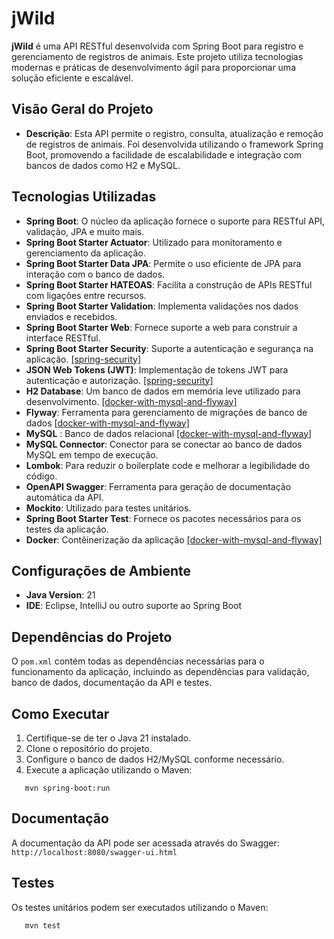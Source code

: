 # jWild

**jWild** é uma API RESTful desenvolvida com Spring Boot para registro e gerenciamento de registros de animais.
Este projeto utiliza tecnologias modernas e práticas de desenvolvimento ágil para proporcionar uma solução eficiente e
escalável.

## Visão Geral do Projeto

- **Descrição**: Esta API permite o registro, consulta, atualização e remoção de registros de animais. Foi desenvolvida
  utilizando o framework Spring Boot, promovendo a facilidade de escalabilidade e integração com bancos de dados como H2
  e MySQL.

## Tecnologias Utilizadas

- **Spring Boot**: O núcleo da aplicação fornece o suporte para RESTful API, validação, JPA e muito mais.
- **Spring Boot Starter Actuator**: Utilizado para monitoramento e gerenciamento da aplicação.
- **Spring Boot Starter Data JPA**: Permite o uso eficiente de JPA para interação com o banco de dados.
- **Spring Boot Starter HATEOAS**: Facilita a construção de APIs RESTful com ligações entre recursos.
- **Spring Boot Starter Validation**: Implementa validações nos dados enviados e recebidos.
- **Spring Boot Starter Web**: Fornece suporte a web para construir a interface RESTful.
- **Spring Boot Starter Security**: Suporte a autenticação e segurança na
  aplicação. [[spring-security]](https://github.com/villson-junior/jWild/tree/feature/spring-security)
- **JSON Web Tokens (JWT)**: Implementação de tokens JWT para autenticação e
  autorização. [[spring-security]](https://github.com/villson-junior/jWild/tree/feature/spring-security)
- **H2 Database**: Um banco de dados em memória leve utilizado para
  desenvolvimento.  [[docker-with-mysql-and-flyway]](https://github.com/villson-junior/jWild/tree/feature/docker-with-mysql-and-flyway)
- **Flyway**: Ferramenta para gerenciamento de migrações de banco de
  dados [[docker-with-mysql-and-flyway]](https://github.com/villson-junior/jWild/tree/feature/docker-with-mysql-and-flyway)
- **MySQL** : Banco de dados
  relacional [[docker-with-mysql-and-flyway]](https://github.com/villson-junior/jWild/tree/feature/docker-with-mysql-and-flyway)
- **MySQL Connector**: Conector para se conectar ao banco de dados MySQL em tempo de execução.
- **Lombok**: Para reduzir o boilerplate code e melhorar a legibilidade do código.
- **OpenAPI Swagger**: Ferramenta para geração de documentação automática da API.
- **Mockito**: Utilizado para testes unitários.
- **Spring Boot Starter Test**: Fornece os pacotes necessários para os testes da aplicação.
- **Docker**: Contêinerização da
  aplicação  [[docker-with-mysql-and-flyway]](https://github.com/villson-junior/jWild/tree/feature/docker-with-mysql-and-flyway)

## Configurações de Ambiente

- **Java Version**: 21
- **IDE**: Eclipse, IntelliJ ou outro suporte ao Spring Boot

## Dependências do Projeto

O `pom.xml` contém todas as dependências necessárias para o funcionamento da aplicação, incluindo as dependências para
validação, banco de dados, documentação da API e testes.

## Como Executar

1. Certifique-se de ter o Java 21 instalado.
2. Clone o repositório do projeto.
3. Configure o banco de dados H2/MySQL conforme necessário.
4. Execute a aplicação utilizando o Maven:

```console
   mvn spring-boot:run
```

## Documentação

A documentação da API pode ser acessada através do Swagger: `http://localhost:8080/swagger-ui.html`

## Testes

Os testes unitários podem ser executados utilizando o Maven:

```console
   mvn test
```
